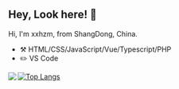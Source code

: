 ## Hey, Look here! 👋
Hi, I'm xxhzm, from ShangDong, China.

+ ⚒️ HTML/CSS/JavaScript/Vue/Typescript/PHP
+ ✏️ VS Code


<img align="left" src="https://github-readme-stats.vercel.app/api?username=xxhzm&show_icons=true&icon_color=CE1D2D&text_color=718096&bg_color=ffffff&hide_title=true" />[![Top Langs](https://github-readme-stats.vercel.app/api/top-langs/?username=xxhzm&layout=compact)](https://github.com/xxhzm)
